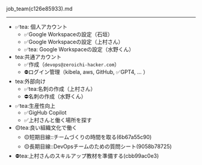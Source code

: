 job_team(c126e85933).md

---

- ✅tea: 個人アカウント
  - ✅Google Workspaceの設定（石垣）
  - ✅Google Workspaceの設定（上村さん）
  - ✅tea: Google Workspaceの設定（水野くん）
- tea:共通アカウント
  - ✅作成（`devops@zeroichi-hacker.com`）
  - ⛔️ログイン管理（kibela, aws, GitHub, ✅GPT4, ... ）
- tea:外部向け
  - ✅tea:名刺の作成（上村さん）
  - ⛔️名刺の作成（水野くん）
- ✅tea:生産性向上
  - ✅GigHub Copilot
  - ✅上村さんと働く場所を探す
- 🟡tea:良い組織文化で働く
  - 🟡短期目線::チームづくりの時間を取る(6b67a55c90)
  - 🟡長期目線::DevOpsチームのための質問シート(9058b78725)
- ⛔️tea:上村さんのスキルアップ教材を準備する(cbb99ac0e3)
